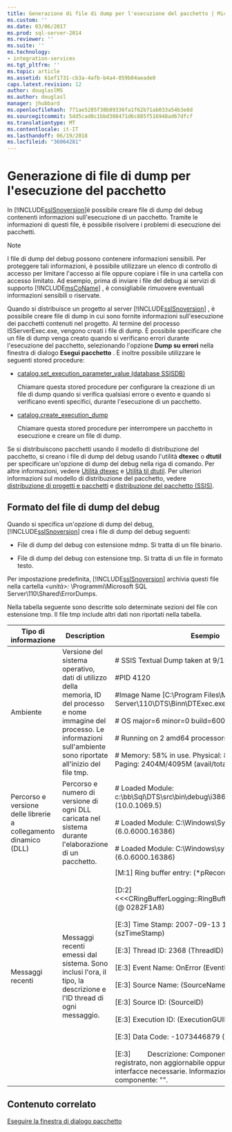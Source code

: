 ```yaml
---
title: Generazione di file di dump per l'esecuzione del pacchetto | Microsoft Docs
ms.custom: ''
ms.date: 03/06/2017
ms.prod: sql-server-2014
ms.reviewer: ''
ms.suite: ''
ms.technology:
- integration-services
ms.tgt_pltfrm: ''
ms.topic: article
ms.assetid: 61ef1731-cb3a-4afb-b4a4-059b04aeade0
caps.latest.revision: 12
author: douglaslMS
ms.author: douglasl
manager: jhubbard
ms.openlocfilehash: 771ae5285f38b89336fa1f62b71ab033a54b3e8d
ms.sourcegitcommit: 5dd5cad0c1bbd308471d6c885f516948ad67dfcf
ms.translationtype: MT
ms.contentlocale: it-IT
ms.lasthandoff: 06/19/2018
ms.locfileid: "36064281"
---
```

# <a name="generating-dump-files-for-package-execution"></a>Generazione di file di dump per l'esecuzione del pacchetto
  In [!INCLUDE[ssISnoversion](../../includes/ssisnoversion-md.md)]è possibile creare file di dump del debug contenenti informazioni sull'esecuzione di un pacchetto. Tramite le informazioni di questi file, è possibile risolvere i problemi di esecuzione dei pacchetti.  
  
> [!NOTE]  
>  I file di dump del debug possono contenere informazioni sensibili. Per proteggere tali informazioni, è possibile utilizzare un elenco di controllo di accesso per limitare l'accesso ai file oppure copiare i file in una cartella con accesso limitato. Ad esempio, prima di inviare i file del debug ai servizi di supporto [!INCLUDE[msCoName](../../includes/msconame-md.md)] , è consigliabile rimuovere eventuali informazioni sensibili o riservate.  
  
 Quando si distribuisce un progetto al server [!INCLUDE[ssISnoversion](../../includes/ssisnoversion-md.md)] , è possibile creare file di dump in cui sono fornite informazioni sull'esecuzione dei pacchetti contenuti nel progetto. Al termine del processo ISServerExec.exe, vengono creati i file di dump. È possibile specificare che un file di dump venga creato quando si verificano errori durante l'esecuzione del pacchetto, selezionando l'opzione **Dump su errori** nella finestra di dialogo **Esegui pacchetto** . È inoltre possibile utilizzare le seguenti stored procedure:  
  
-   [catalog.set_execution_parameter_value &#40;database SSISDB&#41;](/sql/integration-services/system-stored-procedures/catalog-set-execution-parameter-value-ssisdb-database)  
  
     Chiamare questa stored procedure per configurare la creazione di un file di dump quando si verifica qualsiasi errore o evento e quando si verificano eventi specifici, durante l'esecuzione di un pacchetto.  
  
-   [catalog.create_execution_dump](/sql/integration-services/system-stored-procedures/catalog-create-execution-dump)  
  
     Chiamare questa stored procedure per interrompere un pacchetto in esecuzione e creare un file di dump.  
  
 Se si distribuiscono pacchetti usando il modello di distribuzione del pacchetto, si creano i file di dump del debug usando l'utilità **dtexec** o **dtutil** per specificare un'opzione di dump del debug nella riga di comando. Per altre informazioni, vedere [Utilità dtexec](../packages/dtexec-utility.md) e [Utilità til dtutil](../dtutil-utility.md). Per ulteriori informazioni sul modello di distribuzione del pacchetto, vedere [distribuzione di progetti e pacchetti](../packages/deploy-integration-services-ssis-projects-and-packages.md) e [distribuzione del pacchetto &#40;SSIS&#41;](../packages/legacy-package-deployment-ssis.md).  
  
## <a name="debug-dump-file-format"></a>Formato del file di dump del debug  
 Quando si specifica un'opzione di dump del debug, [!INCLUDE[ssISnoversion](../../includes/ssisnoversion-md.md)] crea i file di dump del debug seguenti:  
  
-   File di dump del debug con estensione mdmp. Si tratta di un file binario.  
  
-   File di dump del debug con estensione tmp. Si tratta di un file in formato testo.  
  
 Per impostazione predefinita, [!INCLUDE[ssISnoversion](../../includes/ssisnoversion-md.md)] archivia questi file nella cartella *\<unità>:* \Programmi\Microsoft SQL Server\110\Shared\ErrorDumps.  
  
 Nella tabella seguente sono descritte solo determinate sezioni del file con estensione tmp. Il file tmp include altri dati non riportati nella tabella.  
  
|Tipo di informazione|Description|Esempio|  
|-------------------------|-----------------|-------------|  
|Ambiente|Versione del sistema operativo, dati di utilizzo della memoria, ID del processo e nome immagine del processo. Le informazioni sull'ambiente sono riportate all'inizio del file tmp.|# SSIS Textual Dump taken at 9/13/2007 1:50:34 PM<br /><br /> #PID 4120<br /><br /> #Image Name [C:\Program Files\Microsoft SQL Server\110\DTS\Binn\DTExec.exe]<br /><br /> # OS major=6 minor=0 build=6000<br /><br /> # Running on 2 amd64 processors under WOW64<br /><br /> # Memory: 58% in use. Physical: 845M/2044M  Paging: 2404M/4095M (avail/total)|  
|Percorso e versione delle librerie a collegamento dinamico (DLL)|Percorso e numero di versione di ogni DLL caricata nel sistema durante l'elaborazione di un pacchetto.|# Loaded Module: c:\bb\Sql\DTS\src\bin\debug\i386\DTExec.exe (10.0.1069.5)<br /><br /> # Loaded Module: C:\Windows\SysWOW64\ntdll.dll (6.0.6000.16386)<br /><br /> # Loaded Module: C:\Windows\syswow64\kernel32.dll (6.0.6000.16386)|  
|Messaggi recenti|Messaggi recenti emessi dal sistema. Sono inclusi l'ora, il tipo, la descrizione e l'ID thread di ogni messaggio.|[M:1]   Ring buffer entry:              (*pRecord)<br /><br /> [D:2]      <<\<CRingBufferLogging::RingBufferLoggingRecord>>> (@ 0282F1A8)<br /><br /> [E:3]         Time Stamp: 2007-09-13 13:50:32.786      (szTimeStamp)<br /><br /> [E:3]         Thread ID: 2368           (ThreadID)<br /><br /> [E:3]         Event Name: OnError                        (EventName)<br /><br /> [E:3]         Source Name:                (SourceName)<br /><br /> [E:3]         Source ID:                        (SourceID)<br /><br /> [E:3]         Execution ID:                 (ExecutionGUID)<br /><br /> [E:3]         Data Code: -1073446879              (DataCode)<br /><br /> [E:3]         Descrizione: Componente mancante, non registrato, non aggiornabile oppure mancano interfacce necessarie. Informazioni di contatto per il componente: "".|  
  
## <a name="related-content"></a>Contenuto correlato  
 [Eseguire la finestra di dialogo pacchetto](../execute-package-dialog-box.md)  
  
  
